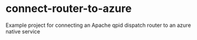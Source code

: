 # connect-router-to-azure
Example project for connecting an Apache qpid dispatch router to an azure native service
